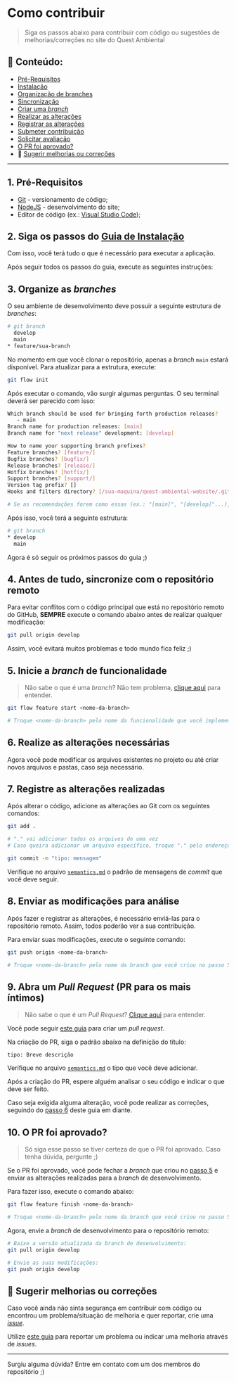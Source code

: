 # Como contribuir
> Siga os passos abaixo para contribuir com código ou sugestões de melhorias/correções no site do Quest Ambiental

## :open_file_folder: Conteúdo:
- [Pré-Requisitos](#1-pré-requisitos)
- [Instalação](#2-siga-os-passos-do-guia-de-instalação)
- [Organização de branches](#3-organize-as-branches)
- [Sincronização](#4-antes-de-tudo-sincronize-com-o-repositório-remoto)
- [Criar uma _branch_](#5-crie-uma-branch)
- [Realizar as alterações](#6-realize-as-alterações-necessárias)
- [Registrar as alterações](#7-registre-as-alterações-realizadas)
- [Submeter contribuição](#8-enviar-as-modificações-para-análise)
- [Solicitar avaliação](#9-abra-um-pull-request-pr-para-os-mais-íntimos)
- [O PR foi aprovado?](#10-o-pr-foi-aprovado)
- :pencil: [Sugerir melhorias ou correções](#pencil-sugerir-melhorias-ou-correções)

---

## 1. Pré-Requisitos
- [Git](https://git-scm.com/downloads) - versionamento de código;  
- [NodeJS](https://nodejs.org/en/) - desenvolvimento do site;
- Editor de código (ex.: [Visual Studio Code](https://code.visualstudio.com/Download));

## 2. Siga os passos do [Guia de Instalação](../../README.md#compass-guia-de-instalação)
Com isso, você terá tudo o que é necessário para executar a aplicação.

Após seguir todos os passos do guia, execute as seguintes instruções:

## 3. Organize as _branches_
O seu ambiente de desenvolvimento deve possuir a seguinte estrutura de _branches_:

```bash
# git branch
  develop
  main
* feature/sua-branch
```

No momento em que você clonar o repositório, apenas a _branch_ `main` estará disponível. Para atualizar para a estrutura, execute:

```bash
git flow init
```

Após executar o comando, vão surgir algumas perguntas. O seu terminal deverá ser parecido com isso:

```bash
Which branch should be used for bringing forth production releases?
   - main
Branch name for production releases: [main] 
Branch name for "next release" development: [develop] 

How to name your supporting branch prefixes?
Feature branches? [feature/] 
Bugfix branches? [bugfix/] 
Release branches? [release/] 
Hotfix branches? [hotfix/] 
Support branches? [support/] 
Version tag prefix? [] 
Hooks and filters directory? [/sua-maquina/quest-ambiental-website/.git/hooks]

# Se as recomendações forem como essas (ex.: "[main]", "[develop]"...), basta apertar ENTER.
```

Após isso, você terá a seguinte estrutura:

```bash
# git branch
* develop
  main
```

Agora é só seguir os próximos passos do guia ;)

## 4. Antes de tudo, sincronize com o repositório remoto
Para evitar conflitos com o código principal que está no repositório remoto do GitHub, **SEMPRE** execute o comando abaixo antes de realizar qualquer modificação:

```bash
git pull origin develop
```

Assim, você evitará muitos problemas e todo mundo fica feliz ;)

## 5. Inicie a _branch_ de funcionalidade
> Não sabe o que é uma _branch_? Não tem problema, [clique aqui](https://git-scm.com/book/pt-br/v2/Branches-no-Git-Branches-em-poucas-palavras) para entender.

```bash
git flow feature start <nome-da-branch>

# Troque <nome-da-branch> pelo nome da funcionalidade que você implementará (ex.: header-component)
```

## 6. Realize as alterações necessárias
Agora você pode modificar os arquivos existentes no projeto ou até criar novos arquivos e pastas, caso seja necessário.

## 7. Registre as alterações realizadas
Após alterar o código, adicione as alterações ao Git com os seguintes comandos:

```bash
git add .

# "." vai adicionar todos os arquivos de uma vez
# Caso queira adicionar um arquivo específico, troque "." pelo endereço do arquivo (ex.: "git add src/components/Header/index.jsx")
```

```bash
git commit -m "tipo: mensagem"
```

Verifique no arquivo [`semantics.md`](./semantics.md) o padrão de mensagens de _commit_ que você deve seguir.

## 8. Enviar as modificações para análise
Após fazer e registrar as alterações, é necessário enviá-las para o repositório remoto. Assim, todos poderão ver a sua contribuição.

Para enviar suas modificações, execute o seguinte comando:

```bash
git push origin <nome-da-branch>

# Troque <nome-da-branch> pelo nome da branch que você criou no passo 5 deste guia
```

## 9. Abra um _Pull Request_ (PR para os mais íntimos)
> Não sabe o que é um _Pull Request_? [Clique aqui](https://docs.github.com/pt/pull-requests/collaborating-with-pull-requests/proposing-changes-to-your-work-with-pull-requests/about-pull-requests) para entender.

Você pode seguir [este guia](https://docs.github.com/pt/pull-requests/collaborating-with-pull-requests/proposing-changes-to-your-work-with-pull-requests/creating-a-pull-request) para criar um _pull request_.

Na criação do PR, siga o padrão abaixo na definição do título:

```
tipo: Breve descrição
```

Verifique no arquivo [`semantics.md`](./semantics.md) o tipo que você deve adicionar.

Após a criação do PR, espere alguém analisar o seu código e indicar o que deve ser feito.

Caso seja exigida alguma alteração, você pode realizar as correções, seguindo do [passo 6](#6-realize-as-alterações-necessárias) deste guia em diante.

## 10. O PR foi aprovado?
> Só siga esse passo se tiver certeza de que o PR foi aprovado. Caso tenha dúvida, pergunte ;)

Se o PR foi aprovado, você pode fechar a _branch_ que criou no [passo 5](#5-inicie-a-branch-de-funcionalidade) e enviar as alterações realizadas para a _branch_ de desenvolvimento.

Para fazer isso, execute o comando abaixo:

```bash
git flow feature finish <nome-da-branch>

# Troque <nome-da-branch> pelo nome da branch que você criou no passo 5 deste guia
```

Agora, envie a _branch_ de desenvolvimento para o repositório remoto:

```bash
# Baixe a versão atualizada da branch de desenvolvimento:
git pull origin develop

# Envie as suas modificações:
git push origin develop
```

## :pencil: Sugerir melhorias ou correções
Caso você ainda não sinta segurança em contribuir com código ou encontrou um problema/situação de melhoria e quer reportar, crie uma [_issue_](https://github.com/QuestAmbiental/quest-ambiental-website/issues/new).

Utilize [este guia](https://docs.github.com/pt/issues/tracking-your-work-with-issues/creating-an-issue) para reportar um problema ou indicar uma melhoria através de _issues_.

---

Surgiu alguma dúvida? Entre em contato com um dos membros do repositório ;)
